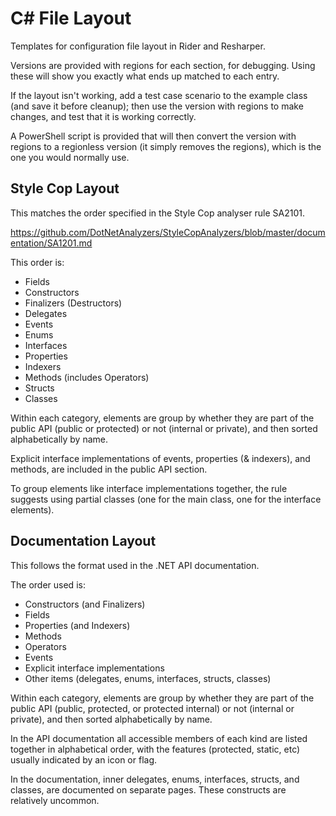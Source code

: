 C# File Layout
==============

Templates for configuration file layout in Rider and Resharper.

Versions are provided with regions for each section, for debugging. Using these 
will show you exactly what ends up matched to each entry.

If the layout isn't working, add a test case scenario to the example class
(and save it before cleanup); then use the version with regions to make changes, 
and test that it is working correctly.

A PowerShell script is provided that will then convert the version with regions
to a regionless version (it simply removes the regions), which is the one you
would normally  use.

Style Cop Layout
----------------

This matches the order specified in the Style Cop analyser rule SA2101.

https://github.com/DotNetAnalyzers/StyleCopAnalyzers/blob/master/documentation/SA1201.md

This order is:
* Fields
* Constructors
* Finalizers (Destructors)
* Delegates
* Events
* Enums
* Interfaces
* Properties
* Indexers
* Methods (includes Operators)
* Structs
* Classes

Within each category, elements are group by whether they are part of the public API (public 
or protected) or not (internal or private), and then sorted alphabetically by name.

Explicit interface implementations of events, properties (& indexers), and methods, are included 
in the public API section.

To group elements like interface implementations together, the rule suggests using partial
classes (one for the main class, one for the interface elements).

Documentation Layout
--------------------

This follows the format used in the .NET API documentation. 

The order used is:
* Constructors (and Finalizers)
* Fields
* Properties (and Indexers)
* Methods
* Operators
* Events
* Explicit interface implementations
* Other items (delegates, enums, interfaces, structs, classes)

Within each category, elements are group by whether they are part of the public API (public, 
protected, or protected internal) or not (internal or private), and then sorted alphabetically 
by name.

In the API documentation all accessible members of each kind are listed together in
alphabetical order, with the features (protected, static, etc) usually indicated by an
icon or flag.

In the documentation, inner delegates, enums, interfaces, structs, and classes, are
documented on separate pages. These constructs are relatively uncommon.
